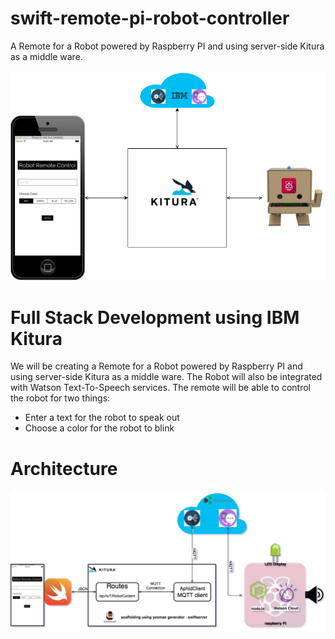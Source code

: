 # swift-remote-pi-robot-controller
A Remote for a Robot powered by Raspberry PI and using server-side Kitura as a middle ware.

 ![Remote Robot Demo](https://github.com/sanjeevghimire/swift-remote-pi-robot-controller/blob/master/assets/RobotRemoteControlWithKitura.png "Remote Robot Demo")

# Full Stack Development using IBM Kitura
We will be creating a Remote for a Robot powered by Raspberry PI and using server-side Kitura as a middle ware. The Robot will also be integrated with Watson Text-To-Speech services. The remote will be able to control the robot for two things:
* Enter a text for the robot to speak out
* Choose a color for the robot to blink

# Architecture

 ![Remote Robot Demo Architecture](https://github.com/sanjeevghimire/swift-remote-pi-robot-controller/blob/master/assets/robot-remote-control-architecture.png "Remote Robot Demo Architecture")
